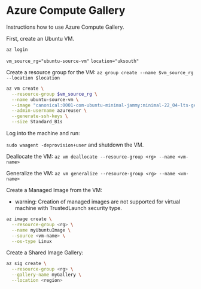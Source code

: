 # Azure Compute Gallery

Instructions how to use Azure Compute Gallery.

First, create an Ubuntu VM.

`az login`

`vm_source_rg="ubuntu-source-vm"`
`location="uksouth"`

Create a resource group for the VM:
`az group create --name $vm_source_rg --location $location`

```bash
az vm create \
  --resource-group $vm_source_rg \
  --name ubuntu-source-vm \
  --image "canonical:0001-com-ubuntu-minimal-jammy:minimal-22_04-lts-gen2:latest" \
  --admin-username azureuser \
  --generate-ssh-keys \
  --size Standard_B1s
```
Log into the machine and run:

`sudo waagent -deprovision+user`
and shutdown the VM.

Deallocate the VM: 
`az vm deallocate --resource-group <rg> --name <vm-name>`

Generalize the VM:
`az vm generalize --resource-group <rg> --name <vm-name>`

Create a Managed Image from the VM:
- warning: Creation of managed images are not supported for virtual machine with TrustedLaunch security type.
```bash
az image create \
  --resource-group <rg> \
  --name myUbuntuImage \
  --source <vm-name> \
  --os-type Linux
```
Create a Shared Image Gallery:
```bash
az sig create \
  --resource-group <rg> \
  --gallery-name myGallery \
  --location <region>
```
